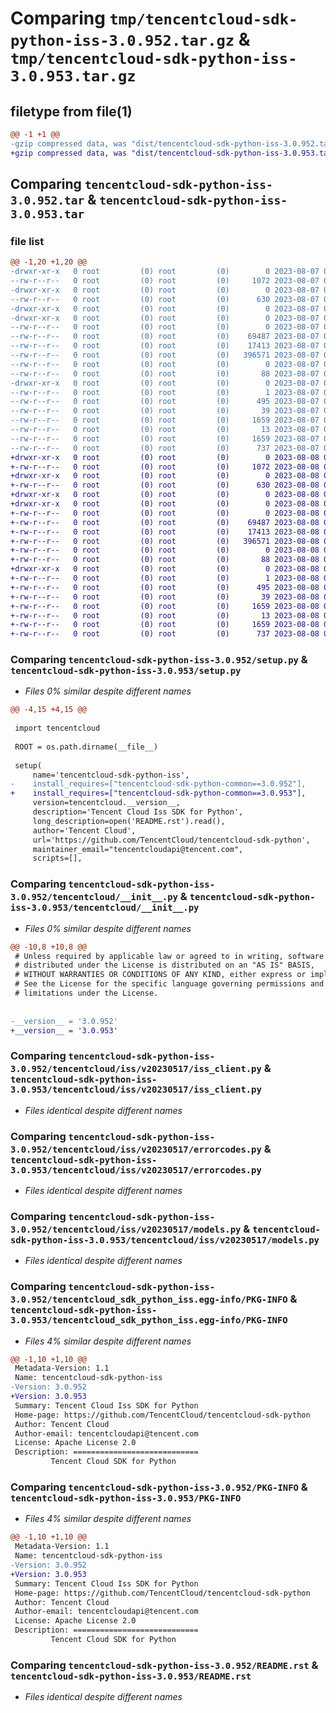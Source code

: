 # Comparing `tmp/tencentcloud-sdk-python-iss-3.0.952.tar.gz` & `tmp/tencentcloud-sdk-python-iss-3.0.953.tar.gz`

## filetype from file(1)

```diff
@@ -1 +1 @@
-gzip compressed data, was "dist/tencentcloud-sdk-python-iss-3.0.952.tar", last modified: Mon Aug  7 08:56:18 2023, max compression
+gzip compressed data, was "dist/tencentcloud-sdk-python-iss-3.0.953.tar", last modified: Tue Aug  8 00:27:30 2023, max compression
```

## Comparing `tencentcloud-sdk-python-iss-3.0.952.tar` & `tencentcloud-sdk-python-iss-3.0.953.tar`

### file list

```diff
@@ -1,20 +1,20 @@
-drwxr-xr-x   0 root         (0) root         (0)        0 2023-08-07 08:56:18.000000 tencentcloud-sdk-python-iss-3.0.952/
--rw-r--r--   0 root         (0) root         (0)     1072 2023-08-07 08:56:18.000000 tencentcloud-sdk-python-iss-3.0.952/setup.py
-drwxr-xr-x   0 root         (0) root         (0)        0 2023-08-07 08:56:18.000000 tencentcloud-sdk-python-iss-3.0.952/tencentcloud/
--rw-r--r--   0 root         (0) root         (0)      630 2023-08-07 08:56:18.000000 tencentcloud-sdk-python-iss-3.0.952/tencentcloud/__init__.py
-drwxr-xr-x   0 root         (0) root         (0)        0 2023-08-07 08:56:18.000000 tencentcloud-sdk-python-iss-3.0.952/tencentcloud/iss/
-drwxr-xr-x   0 root         (0) root         (0)        0 2023-08-07 08:56:18.000000 tencentcloud-sdk-python-iss-3.0.952/tencentcloud/iss/v20230517/
--rw-r--r--   0 root         (0) root         (0)        0 2023-08-07 08:56:18.000000 tencentcloud-sdk-python-iss-3.0.952/tencentcloud/iss/v20230517/__init__.py
--rw-r--r--   0 root         (0) root         (0)    69487 2023-08-07 08:56:18.000000 tencentcloud-sdk-python-iss-3.0.952/tencentcloud/iss/v20230517/iss_client.py
--rw-r--r--   0 root         (0) root         (0)    17413 2023-08-07 08:56:18.000000 tencentcloud-sdk-python-iss-3.0.952/tencentcloud/iss/v20230517/errorcodes.py
--rw-r--r--   0 root         (0) root         (0)   396571 2023-08-07 08:56:18.000000 tencentcloud-sdk-python-iss-3.0.952/tencentcloud/iss/v20230517/models.py
--rw-r--r--   0 root         (0) root         (0)        0 2023-08-07 08:56:18.000000 tencentcloud-sdk-python-iss-3.0.952/tencentcloud/iss/__init__.py
--rw-r--r--   0 root         (0) root         (0)       88 2023-08-07 08:56:18.000000 tencentcloud-sdk-python-iss-3.0.952/setup.cfg
-drwxr-xr-x   0 root         (0) root         (0)        0 2023-08-07 08:56:18.000000 tencentcloud-sdk-python-iss-3.0.952/tencentcloud_sdk_python_iss.egg-info/
--rw-r--r--   0 root         (0) root         (0)        1 2023-08-07 08:56:18.000000 tencentcloud-sdk-python-iss-3.0.952/tencentcloud_sdk_python_iss.egg-info/dependency_links.txt
--rw-r--r--   0 root         (0) root         (0)      495 2023-08-07 08:56:18.000000 tencentcloud-sdk-python-iss-3.0.952/tencentcloud_sdk_python_iss.egg-info/SOURCES.txt
--rw-r--r--   0 root         (0) root         (0)       39 2023-08-07 08:56:18.000000 tencentcloud-sdk-python-iss-3.0.952/tencentcloud_sdk_python_iss.egg-info/requires.txt
--rw-r--r--   0 root         (0) root         (0)     1659 2023-08-07 08:56:18.000000 tencentcloud-sdk-python-iss-3.0.952/tencentcloud_sdk_python_iss.egg-info/PKG-INFO
--rw-r--r--   0 root         (0) root         (0)       13 2023-08-07 08:56:18.000000 tencentcloud-sdk-python-iss-3.0.952/tencentcloud_sdk_python_iss.egg-info/top_level.txt
--rw-r--r--   0 root         (0) root         (0)     1659 2023-08-07 08:56:18.000000 tencentcloud-sdk-python-iss-3.0.952/PKG-INFO
--rw-r--r--   0 root         (0) root         (0)      737 2023-08-07 08:56:18.000000 tencentcloud-sdk-python-iss-3.0.952/README.rst
+drwxr-xr-x   0 root         (0) root         (0)        0 2023-08-08 00:27:30.000000 tencentcloud-sdk-python-iss-3.0.953/
+-rw-r--r--   0 root         (0) root         (0)     1072 2023-08-08 00:27:30.000000 tencentcloud-sdk-python-iss-3.0.953/setup.py
+drwxr-xr-x   0 root         (0) root         (0)        0 2023-08-08 00:27:30.000000 tencentcloud-sdk-python-iss-3.0.953/tencentcloud/
+-rw-r--r--   0 root         (0) root         (0)      630 2023-08-08 00:27:30.000000 tencentcloud-sdk-python-iss-3.0.953/tencentcloud/__init__.py
+drwxr-xr-x   0 root         (0) root         (0)        0 2023-08-08 00:27:30.000000 tencentcloud-sdk-python-iss-3.0.953/tencentcloud/iss/
+drwxr-xr-x   0 root         (0) root         (0)        0 2023-08-08 00:27:30.000000 tencentcloud-sdk-python-iss-3.0.953/tencentcloud/iss/v20230517/
+-rw-r--r--   0 root         (0) root         (0)        0 2023-08-08 00:27:30.000000 tencentcloud-sdk-python-iss-3.0.953/tencentcloud/iss/v20230517/__init__.py
+-rw-r--r--   0 root         (0) root         (0)    69487 2023-08-08 00:27:30.000000 tencentcloud-sdk-python-iss-3.0.953/tencentcloud/iss/v20230517/iss_client.py
+-rw-r--r--   0 root         (0) root         (0)    17413 2023-08-08 00:27:30.000000 tencentcloud-sdk-python-iss-3.0.953/tencentcloud/iss/v20230517/errorcodes.py
+-rw-r--r--   0 root         (0) root         (0)   396571 2023-08-08 00:27:30.000000 tencentcloud-sdk-python-iss-3.0.953/tencentcloud/iss/v20230517/models.py
+-rw-r--r--   0 root         (0) root         (0)        0 2023-08-08 00:27:30.000000 tencentcloud-sdk-python-iss-3.0.953/tencentcloud/iss/__init__.py
+-rw-r--r--   0 root         (0) root         (0)       88 2023-08-08 00:27:30.000000 tencentcloud-sdk-python-iss-3.0.953/setup.cfg
+drwxr-xr-x   0 root         (0) root         (0)        0 2023-08-08 00:27:30.000000 tencentcloud-sdk-python-iss-3.0.953/tencentcloud_sdk_python_iss.egg-info/
+-rw-r--r--   0 root         (0) root         (0)        1 2023-08-08 00:27:30.000000 tencentcloud-sdk-python-iss-3.0.953/tencentcloud_sdk_python_iss.egg-info/dependency_links.txt
+-rw-r--r--   0 root         (0) root         (0)      495 2023-08-08 00:27:30.000000 tencentcloud-sdk-python-iss-3.0.953/tencentcloud_sdk_python_iss.egg-info/SOURCES.txt
+-rw-r--r--   0 root         (0) root         (0)       39 2023-08-08 00:27:30.000000 tencentcloud-sdk-python-iss-3.0.953/tencentcloud_sdk_python_iss.egg-info/requires.txt
+-rw-r--r--   0 root         (0) root         (0)     1659 2023-08-08 00:27:30.000000 tencentcloud-sdk-python-iss-3.0.953/tencentcloud_sdk_python_iss.egg-info/PKG-INFO
+-rw-r--r--   0 root         (0) root         (0)       13 2023-08-08 00:27:30.000000 tencentcloud-sdk-python-iss-3.0.953/tencentcloud_sdk_python_iss.egg-info/top_level.txt
+-rw-r--r--   0 root         (0) root         (0)     1659 2023-08-08 00:27:30.000000 tencentcloud-sdk-python-iss-3.0.953/PKG-INFO
+-rw-r--r--   0 root         (0) root         (0)      737 2023-08-08 00:27:30.000000 tencentcloud-sdk-python-iss-3.0.953/README.rst
```

### Comparing `tencentcloud-sdk-python-iss-3.0.952/setup.py` & `tencentcloud-sdk-python-iss-3.0.953/setup.py`

 * *Files 0% similar despite different names*

```diff
@@ -4,15 +4,15 @@
 
 import tencentcloud
 
 ROOT = os.path.dirname(__file__)
 
 setup(
     name='tencentcloud-sdk-python-iss',
-    install_requires=["tencentcloud-sdk-python-common==3.0.952"],
+    install_requires=["tencentcloud-sdk-python-common==3.0.953"],
     version=tencentcloud.__version__,
     description='Tencent Cloud Iss SDK for Python',
     long_description=open('README.rst').read(),
     author='Tencent Cloud',
     url='https://github.com/TencentCloud/tencentcloud-sdk-python',
     maintainer_email="tencentcloudapi@tencent.com",
     scripts=[],
```

### Comparing `tencentcloud-sdk-python-iss-3.0.952/tencentcloud/__init__.py` & `tencentcloud-sdk-python-iss-3.0.953/tencentcloud/__init__.py`

 * *Files 0% similar despite different names*

```diff
@@ -10,8 +10,8 @@
 # Unless required by applicable law or agreed to in writing, software
 # distributed under the License is distributed on an "AS IS" BASIS,
 # WITHOUT WARRANTIES OR CONDITIONS OF ANY KIND, either express or implied.
 # See the License for the specific language governing permissions and
 # limitations under the License.
 
 
-__version__ = '3.0.952'
+__version__ = '3.0.953'
```

### Comparing `tencentcloud-sdk-python-iss-3.0.952/tencentcloud/iss/v20230517/iss_client.py` & `tencentcloud-sdk-python-iss-3.0.953/tencentcloud/iss/v20230517/iss_client.py`

 * *Files identical despite different names*

### Comparing `tencentcloud-sdk-python-iss-3.0.952/tencentcloud/iss/v20230517/errorcodes.py` & `tencentcloud-sdk-python-iss-3.0.953/tencentcloud/iss/v20230517/errorcodes.py`

 * *Files identical despite different names*

### Comparing `tencentcloud-sdk-python-iss-3.0.952/tencentcloud/iss/v20230517/models.py` & `tencentcloud-sdk-python-iss-3.0.953/tencentcloud/iss/v20230517/models.py`

 * *Files identical despite different names*

### Comparing `tencentcloud-sdk-python-iss-3.0.952/tencentcloud_sdk_python_iss.egg-info/PKG-INFO` & `tencentcloud-sdk-python-iss-3.0.953/tencentcloud_sdk_python_iss.egg-info/PKG-INFO`

 * *Files 4% similar despite different names*

```diff
@@ -1,10 +1,10 @@
 Metadata-Version: 1.1
 Name: tencentcloud-sdk-python-iss
-Version: 3.0.952
+Version: 3.0.953
 Summary: Tencent Cloud Iss SDK for Python
 Home-page: https://github.com/TencentCloud/tencentcloud-sdk-python
 Author: Tencent Cloud
 Author-email: tencentcloudapi@tencent.com
 License: Apache License 2.0
 Description: ============================
         Tencent Cloud SDK for Python
```

### Comparing `tencentcloud-sdk-python-iss-3.0.952/PKG-INFO` & `tencentcloud-sdk-python-iss-3.0.953/PKG-INFO`

 * *Files 4% similar despite different names*

```diff
@@ -1,10 +1,10 @@
 Metadata-Version: 1.1
 Name: tencentcloud-sdk-python-iss
-Version: 3.0.952
+Version: 3.0.953
 Summary: Tencent Cloud Iss SDK for Python
 Home-page: https://github.com/TencentCloud/tencentcloud-sdk-python
 Author: Tencent Cloud
 Author-email: tencentcloudapi@tencent.com
 License: Apache License 2.0
 Description: ============================
         Tencent Cloud SDK for Python
```

### Comparing `tencentcloud-sdk-python-iss-3.0.952/README.rst` & `tencentcloud-sdk-python-iss-3.0.953/README.rst`

 * *Files identical despite different names*


